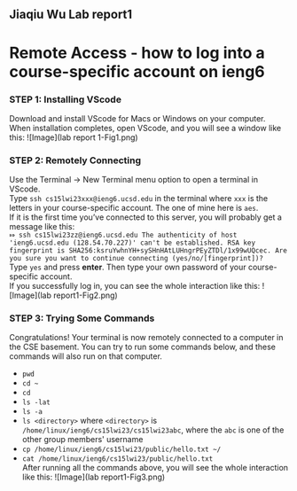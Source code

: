 ## Jiaqiu Wu Lab report1
# Remote Access - how to log into a course-specific account on ieng6

### STEP 1: Installing VScode
Download and install VScode for Macs or Windows on your computer.\
When installation completes, open VScode, and you will see a window like this:
![Image](lab report 1-Fig1.png)

### STEP 2: Remotely Connecting
Use the Terminal → New Terminal menu option to open a terminal in VScode.\
Type `ssh cs15lwi23xxx@ieng6.ucsd.edu` in the terminal where `xxx` is the letters in your course-specific account. The one of mine here is `aes`.\
If it is the first time you’ve connected to this server, you will probably get a message like this:\
`⤇ ssh cs15lwi23zz@ieng6.ucsd.edu
The authenticity of host 'ieng6.ucsd.edu (128.54.70.227)' can't be established.
RSA key fingerprint is SHA256:ksruYwhnYH+sySHnHAtLUHngrPEyZTDl/1x99wUQcec.
Are you sure you want to continue connecting (yes/no/[fingerprint])? `\
Type `yes` and press **enter**. Then type your own password of your course-specific account.\
If you successfully log in, you can see the whole interaction like this:
![Image](lab report1-Fig2.png)

### STEP 3: Trying Some Commands
Congratulations! Your terminal is now remotely connected to a computer in the CSE basement. You can try to run some commands below, and these commands will also run on that computer.
- `pwd`
- `cd ~`
- `cd`
- `ls -lat`
- `ls -a`
- `ls <directory>` where `<directory>` is `/home/linux/ieng6/cs15lwi23/cs15lwi23abc`, where the `abc` is one of the other group members' username
- `cp /home/linux/ieng6/cs15lwi23/public/hello.txt ~/`
- `cat /home/linux/ieng6/cs15lwi23/public/hello.txt`\
After running all the commands above, you will see the whole interaction like this:
![Image](lab report1-Fig3.png)

